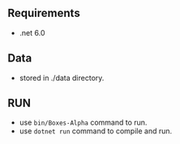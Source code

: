 ## Requirements
* .net 6.0

## Data
* stored in ./data directory.

## RUN
* use `bin/Boxes-Alpha` command to run.
* use `dotnet run` command to compile and run.
